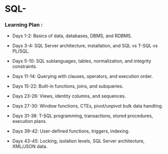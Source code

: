 # SQL-

### Learning Plan :  

* Days 1-2: Basics of data, databases, DBMS, and RDBMS.

* Days 3-4: SQL Server architecture, installation, and SQL vs T-SQL vs PL/SQL.

* Days 5-10: SQL sublanguages, tables, normalization, and integrity constraints.

* Days 11-14: Querying with clauses, operators, and execution order.

* Days 15-22: Built-in functions, joins, and subqueries.

* Days 23-26: Views, identity columns, and sequences.

* Days 27-30: Window functions, CTEs, pivot/unpivot bulk data handling.

* Days 31-38: T-SQL programming, transactions, stored procedures, execution plans.

* Days 39-42: User-defined functions, triggers, indexing.

* Days 43-45: Locking, isolation levels, SQL Server architecture, XML/JSON data.
